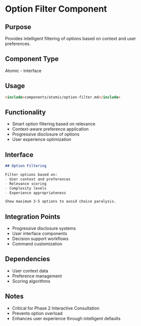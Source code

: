 # Option Filter Component

## Purpose
Provides intelligent filtering of options based on context and user preferences.

## Component Type
Atomic - Interface

## Usage
```markdown
<include>components/atomic/option-filter.md</include>
```

## Functionality
- Smart option filtering based on relevance
- Context-aware preference application
- Progressive disclosure of options
- User experience optimization

## Interface
```markdown
## Option Filtering

Filter options based on:
- User context and preferences
- Relevance scoring
- Complexity levels
- Experience appropriateness

Show maximum 3-5 options to avoid choice paralysis.
```

## Integration Points
- Progressive disclosure systems
- User interface components
- Decision support workflows
- Command customization

## Dependencies
- User context data
- Preference management
- Scoring algorithms

## Notes
- Critical for Phase 2 Interactive Consultation
- Prevents option overload
- Enhances user experience through intelligent defaults